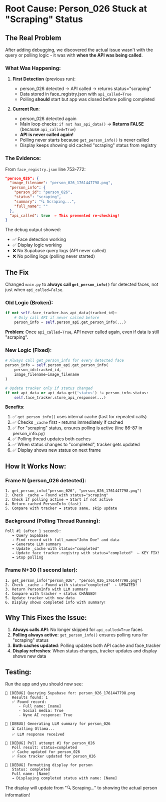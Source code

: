 # Root Cause: Person_026 Stuck at "Scraping" Status

## The Real Problem

After adding debugging, we discovered the actual issue wasn't with the query or polling logic - it was with **when the API was being called**.

### What Was Happening:

1. **First Detection** (previous run):
   - person_026 detected → API called → returns status="scraping"
   - Data stored in face_registry.json with `api_called=True`
   - Polling **should** start but app was closed before polling completed

2. **Current Run**:
   - person_026 detected again
   - Main loop checks: `if not has_api_data()` → **Returns FALSE** (because `api_called=True`)
   - **API is never called again!**
   - Polling never starts because `get_person_info()` is never called
   - Display keeps showing old cached "scraping" status from registry

### The Evidence:

From `face_registry.json` line 753-772:
```json
"person_026": {
  "image_filename": "person_026_1761447798.png",
  "person_info": {
    "person_id": "person_026",
    "status": "scraping",
    "summary": "🔍 Scraping...",
    "full_name": ""
  },
  "api_called": true  ← This prevented re-checking!
}
```

The debug output showed:
- ✅ Face detection working
- ✅ Display logic working
- ❌ No Supabase query logs (API never called)
- ❌ No polling logs (polling never started)

## The Fix

Changed `main.py` to **always call `get_person_info()`** for detected faces, not just when `api_called=False`.

### Old Logic (Broken):
```python
if not self.face_tracker.has_api_data(tracked_id):
    # Only call API if never called before
    person_info = self.person_api.get_person_info(...)
```

**Problem**: Once `api_called=True`, API never called again, even if data is still "scraping".

### New Logic (Fixed):
```python
# Always call get_person_info for every detected face
person_info = self.person_api.get_person_info(
    person_id=tracked_id,
    image_filename=image_filename
)

# Update tracker only if status changed
if not api_data or api_data.get('status') != person_info.status:
    self.face_tracker.store_api_response(...)
```

**Benefits**:
1. ✅ `get_person_info()` uses internal cache (fast for repeated calls)
2. ✅ Checks `_cache` first - returns immediately if cached
3. ✅ For "scraping" status, ensures polling is active (line 86-87 in person_info.py)
4. ✅ Polling thread updates both caches
5. ✅ When status changes to "completed", tracker gets updated
6. ✅ Display shows new status on next frame

## How It Works Now:

### Frame N (person_026 detected):
```
1. get_person_info("person_026", "person_026_1761447798.png")
2. Check _cache → Found with status="scraping"
3. Check if polling active → Start if not active
4. Return cached PersonInfo (fast)
5. Compare with tracker → status same, skip update
```

### Background (Polling Thread Running):
```
Poll #1 (after 1 second):
   → Query Supabase
   → Find record with full_name="John Doe" and data
   → Generate LLM summary
   → Update _cache with status="completed"
   → Update face_tracker.registry with status="completed"  ← KEY FIX!
   → Stop polling
```

### Frame N+30 (1 second later):
```
1. get_person_info("person_026", "person_026_1761447798.png")
2. Check _cache → Found with status="completed"  ← UPDATED!
3. Return PersonInfo with LLM summary
4. Compare with tracker → status CHANGED!
5. Update tracker with new data
6. Display shows completed info with summary!
```

## Why This Fixes the Issue:

1. **Always calls API**: No longer skipped for `api_called=True` faces
2. **Polling always active**: `get_person_info()` ensures polling runs for "scraping" status
3. **Both caches updated**: Polling updates both API cache and face_tracker
4. **Display refreshes**: When status changes, tracker updates and display shows new data

## Testing:

Run the app and you should now see:

```
💾 [DEBUG] Querying Supabase for: person_026_1761447798.png
   Results found: 1
   ✅ Found record:
      - Full name: [name]
      - Social media: True
      - Nyne AI response: True

🤖 [DEBUG] Generating LLM summary for person_026
   ⏳ Calling Ollama...
   ✅ LLM response received

🔄 [DEBUG] Poll attempt #1 for person_026
   Poll result: status=completed
   ✅ Cache updated for person_026
   ✅ Face tracker updated for person_026

🎨 [DEBUG] Formatting display for person
   Status: completed
   Full name: [Name]
   → Displaying completed status with name: [Name]
```

The display will update from "🔍 Scraping..." to showing the actual person information!

